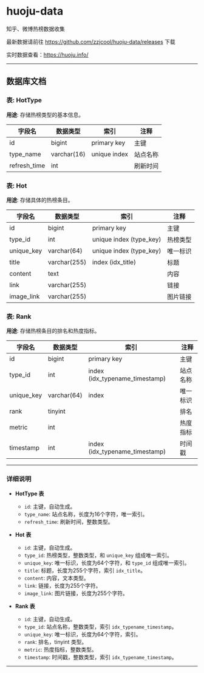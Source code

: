 # huoju-data
知乎、微博热榜数据收集

最新数据请前往 https://github.com/zzjcool/huoju-data/releases 下载

实时数据查看：https://huoju.info/

---

## 数据库文档

### 表: HotType

**用途**: 存储热榜类型的基本信息。

| 字段名       | 数据类型    | 索引         | 注释     |
|--------------|-------------|--------------|----------|
| id           | bigint      | primary key  | 主键     |
| type_name    | varchar(16) | unique index | 站点名称 |
| refresh_time | int         |              | 刷新时间 |

### 表: Hot

**用途**: 存储具体的热榜条目。

| 字段名       | 数据类型    | 索引                   | 注释     |
|--------------|-------------|------------------------|----------|
| id           | bigint      | primary key            | 主键     |
| type_id      | int         | unique index (type_key)| 热榜类型 |
| unique_key   | varchar(64) | unique index (type_key)| 唯一标识 |
| title        | varchar(255)| index (idx_title)      | 标题     |
| content      | text        |                        | 内容     |
| link         | varchar(255)|                        | 链接     |
| image_link   | varchar(255)|                        | 图片链接 |

### 表: Rank

**用途**: 存储热榜条目的排名和热度指标。

| 字段名       | 数据类型    | 索引                           | 注释     |
|--------------|-------------|--------------------------------|----------|
| id           | bigint      | primary key                    | 主键     |
| type_id      | int         | index (idx_typename_timestamp) | 站点名称 |
| unique_key   | varchar(64) | index                          | 唯一标识 |
| rank         | tinyint     |                                | 排名     |
| metric       | int         |                                | 热度指标 |
| timestamp    | int         | index (idx_typename_timestamp) | 时间戳   |

---

### 详细说明

- **HotType 表**
  - `id`: 主键，自动生成。
  - `type_name`: 站点名称，长度为16个字符，唯一索引。
  - `refresh_time`: 刷新时间，整数类型。

- **Hot 表**
  - `id`: 主键，自动生成。
  - `type_id`: 热榜类型，整数类型，和 `unique_key` 组成唯一索引。
  - `unique_key`: 唯一标识，长度为64个字符，和 `type_id` 组成唯一索引。
  - `title`: 标题，长度为255个字符，索引 `idx_title`。
  - `content`: 内容，文本类型。
  - `link`: 链接，长度为255个字符。
  - `image_link`: 图片链接，长度为255个字符。

- **Rank 表**
  - `id`: 主键，自动生成。
  - `type_id`: 站点名称，整数类型，索引 `idx_typename_timestamp`。
  - `unique_key`: 唯一标识，长度为64个字符，索引。
  - `rank`: 排名，tinyint 类型。
  - `metric`: 热度指标，整数类型。
  - `timestamp`: 时间戳，整数类型，索引 `idx_typename_timestamp`。

---
